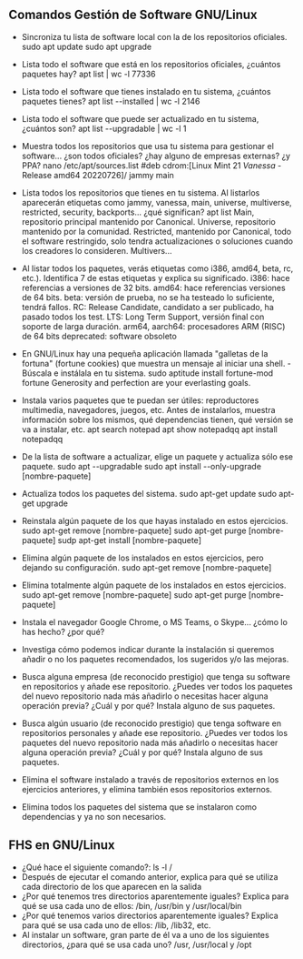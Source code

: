 ## Comandos Gestión de Software GNU/Linux
- Sincroniza tu lista de software local con la de los repositorios oficiales.
sudo apt update
sudo apt upgrade
- Lista todo el software que está en los repositorios oficiales, ¿cuántos paquetes hay?
apt list | wc -l
77336
- Lista todo el software que tienes instalado en tu sistema, ¿cuántos paquetes tienes?
apt list --installed | wc -l
2146
- Lista todo el software que puede ser actualizado en tu sistema, ¿cuántos son?
apt list --upgradable | wc -l
1
- Muestra todos los repositorios que usa tu sistema para gestionar el software... ¿son todos oficiales? ¿hay alguno de empresas externas? ¿y PPA?
nano /etc/apt/sources.list
#deb cdrom:[Linux Mint 21 _Vanessa_ - Release amd64 20220726]/ jammy main
- Lista todos los repositorios que tienes en tu sistema. Al listarlos aparecerán etiquetas como jammy, vanessa, main, universe, multiverse, restricted, security, backports... ¿qué significan?
apt list
Main, repositorio principal mantenido por Canonical.
Universe, repositorio mantenido por la comunidad.
Restricted, mantenido por Canonical, todo el software restringido, solo tendra actualizaciones o soluciones cuando los creadores lo consideren.
Multivers... 
- Al listar todos los paquetes, verás etiquetas como i386, amd64, beta, rc, etc.). Identifica 7 de estas etiquetas y explica su significado.
i386: hace referencias a versiones de 32 bits.
amd64: hace referencias versiones de 64 bits.
beta: versión de prueba, no se ha testeado lo suficiente, tendrá fallos.
RC: Release Candidate, candidato a ser publicado, ha pasado todos los test.
LTS: Long Term Support, versión final con soporte de larga duración.
arm64, aarch64: procesadores ARM (RISC) de 64 bits
deprecated: software obsoleto
- En GNU/Linux hay una pequeña aplicación llamada "galletas de la fortuna" (fortune cookies) que muestra un mensaje al iniciar una shell. - Búscala e instálala en tu sistema.
sudo aptitude install fortune-mod
fortune
Generosity and perfection are your everlasting goals.
- Instala varios paquetes que te puedan ser útiles: reproductores multimedia, navegadores, juegos, etc. Antes de instalarlos, muestra información sobre los mismos, qué dependencias tienen, qué versión se va a instalar, etc.
apt search notepad
apt show notepadqq
apt install notepadqq
- De la lista de software a actualizar, elige un paquete y actualiza sólo ese paquete.
sudo apt --upgradable
sudo apt install --only-upgrade [nombre-paquete]
- Actualiza todos los paquetes del sistema.
sudo apt-get update
sudo apt-get upgrade
- Reinstala algún paquete de los que hayas instalado en estos ejercicios.
sudo apt-get remove [nombre-paquete]
sudo apt-get purge [nombre-paquete]
sudp apt-get install [nombre-paquete]
- Elimina algún paquete de los instalados en estos ejercicios, pero dejando su configuración.
sudo apt-get remove [nombre-paquete]
- Elimina totalmente algún paquete de los instalados en estos ejercicios.
sudo apt-get remove [nombre-paquete]
sudo apt-get purge [nombre-paquete]
- Instala el navegador Google Chrome, o MS Teams, o Skype... ¿cómo lo has hecho? ¿por qué?

- Investiga cómo podemos indicar durante la instalación si queremos añadir o no los paquetes recomendados, los sugeridos y/o las mejoras.
- Busca alguna empresa (de reconocido prestigio) que tenga su software en repositorios y añade ese repositorio. ¿Puedes ver todos los paquetes del nuevo repositorio nada más añadirlo o necesitas hacer alguna operación previa? ¿Cuál y por qué? Instala alguno de sus paquetes.
- Busca algún usuario (de reconocido prestigio) que tenga software en repositorios personales y añade ese repositorio. ¿Puedes ver todos los paquetes del nuevo repositorio nada más añadirlo o necesitas hacer alguna operación previa? ¿Cuál y por qué? Instala alguno de sus paquetes.
- Elimina el software instalado a través de repositorios externos en los ejercicios anteriores, y elimina también esos repositorios externos.
- Elimina todos los paquetes del sistema que se instalaron como dependencias y ya no son necesarios.

## FHS en GNU/Linux
- ¿Qué hace el siguiente comando?: ls -l /
- Después de ejecutar el comando anterior, explica para qué se utiliza cada directorio de los que aparecen en la salida
- ¿Por qué tenemos tres directorios aparentemente iguales? Explica para qué se usa cada uno de ellos: /bin, /usr/bin y /usr/local/bin
- ¿Por qué tenemos varios directorios aparentemente iguales? Explica para qué se usa cada uno de ellos: /lib, /lib32, etc.
- Al instalar un software, gran parte de él va a uno de los siguientes directorios, ¿para qué se usa cada uno? /usr, /usr/local y /opt
